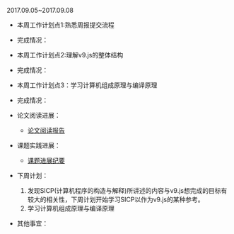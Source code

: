 2017.09.05~2017.09.08

- 本周工作计划点1:熟悉周报提交流程

- 完成情况：

- 本周工作计划点2:理解v9.js的整体结构

- 完成情况：

- 本周工作计划点3：学习计算机组成原理与编译原理

- 完成情况：


- 论文阅读进展：
  - [论文阅读报告](....)


- 课题实践进展：
  - [课题进展纪要](....)


- 下周计划：
  1. 发现SICP(计算机程序的构造与解释)所讲述的内容与v9.js想完成的目标有较大的相关性，下周计划开始学习SICP以作为v9.js的某种参考。
  2. 学习计算机组成原理与编译原理

- 其他事宜：

